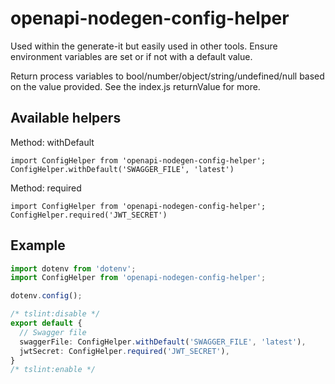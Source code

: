 # openapi-nodegen-config-helper

Used within the generate-it but easily used in other tools. Ensure environment variables are set or if not with a default value.

Return process variables to bool/number/object/string/undefined/null based on the value provided. See the index.js returnValue for more.

## Available helpers

Method: withDefault
```
import ConfigHelper from 'openapi-nodegen-config-helper';
ConfigHelper.withDefault('SWAGGER_FILE', 'latest')
```

Method: required
```
import ConfigHelper from 'openapi-nodegen-config-helper';
ConfigHelper.required('JWT_SECRET')
```

## Example
```typescript
import dotenv from 'dotenv';
import ConfigHelper from 'openapi-nodegen-config-helper';

dotenv.config();

/* tslint:disable */
export default {
  // Swagger file
  swaggerFile: ConfigHelper.withDefault('SWAGGER_FILE', 'latest'),
  jwtSecret: ConfigHelper.required('JWT_SECRET'),
}
/* tslint:enable */

```

